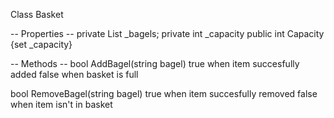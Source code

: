 Class Basket

 -- Properties --
private List<string> _bagels;
private int _capacity 
public int Capacity {set _capacity}

 -- Methods -- 
bool AddBagel(string bagel)
	true when item succesfully added
	false when basket is full

bool RemoveBagel(string bagel)
	true when item succesfully removed
	false when item isn't in basket